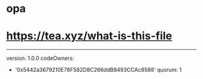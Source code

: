 # opa
# https://tea.xyz/what-is-this-file
---
version: 1.0.0
codeOwners:
  - '0x5442a3679210E78F582D8C266ddB8493CCAc8588'
quorum: 1
